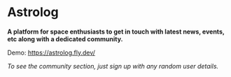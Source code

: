 # Astrolog
**A platform for space enthusiasts to get in touch with latest news, events, etc along with a dedicated community.**

Demo: https://astrolog.fly.dev/

*To see the community section, just sign up with any random user details.*

